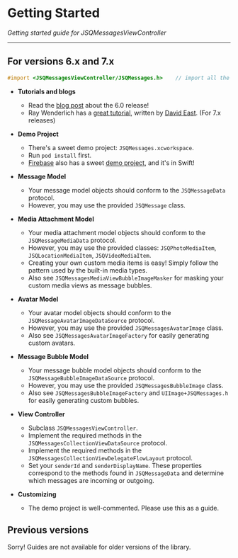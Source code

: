 # Getting Started

*Getting started guide for JSQMessagesViewController*

-----------------------------

## For versions 6.x and 7.x

````objective-c
#import <JSQMessagesViewController/JSQMessages.h>    // import all the things
````

* **Tutorials and blogs**
  * Read the [blog post](http://www.jessesquires.com/introducing-jsqmessagesvc-6-0/) about the 6.0 release!
  * Ray Wenderlich has a [great tutorial](http://www.raywenderlich.com/122148/firebase-tutorial-real-time-chat), written by [David East](https://twitter.com/_davideast). (For 7.x releases)

* **Demo Project**
  * There's a sweet demo project: `JSQMessages.xcworkspace`.
  * Run `pod install` first.
  * [Firebase](https://www.firebase.com) also has a sweet [demo project](https://github.com/firebase/ios-swift-chat-example), and it's in Swift!

* **Message Model**
  * Your message model objects should conform to the `JSQMessageData` protocol.
  * However, you may use the provided `JSQMessage` class.

* **Media Attachment Model**
  * Your media attachment model objects should conform to the `JSQMessageMediaData` protocol.
  * However, you may use the provided classes: `JSQPhotoMediaItem`, `JSQLocationMediaItem`, `JSQVideoMediaItem`.
  * Creating your own custom media items is easy! Simply follow the pattern used by the built-in media types.
  * Also see `JSQMessagesMediaViewBubbleImageMasker` for masking your custom media views as message bubbles.

* **Avatar Model**
  * Your avatar model objects should conform to the `JSQMessageAvatarImageDataSource` protocol.
  * However, you may use the provided `JSQMessagesAvatarImage` class.
  * Also see `JSQMessagesAvatarImageFactory` for easily generating custom avatars.

* **Message Bubble Model**
  * Your message bubble model objects should conform to the `JSQMessageBubbleImageDataSource` protocol.
  * However, you may use the provided `JSQMessagesBubbleImage` class.
  * Also see `JSQMessagesBubbleImageFactory` and `UIImage+JSQMessages.h` for easily generating custom bubbles.

* **View Controller**
  * Subclass `JSQMessagesViewController`.
  * Implement the required methods in the `JSQMessagesCollectionViewDataSource` protocol.
  * Implement the required methods in the `JSQMessagesCollectionViewDelegateFlowLayout` protocol.
  * Set your `senderId` and `senderDisplayName`. These properties correspond to the methods found in `JSQMessageData` and determine which messages are incoming or outgoing.

* **Customizing**
  * The demo project is well-commented. Please use this as a guide.

## Previous versions

Sorry! Guides are not available for older versions of the library.
